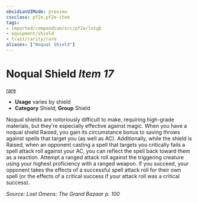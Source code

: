 ```yaml
---
obsidianUIMode: preview
cssclass: pf2e,pf2e-item
tags:
- imported/compendium/src/pf2e/lotgb
- equipment/shield
- trait/rarity/rare
aliases: ["Noqual Shield"]
---
```

# Noqual Shield *Item 17*  
[rare](rare.md)  

- **Usage** varies by shield
- **Category** Shield; **Group** Shield 

Noqual shields are notoriously difficult to make, requiring high-grade materials, but they're especially effective against magic. When you have a noqual shield Raised, you gain its circumstance bonus to saving throws against spells that target you (as well as AC). Additionally, while the shield is Raised, when an opponent casting a spell that targets you critically fails a spell attack roll against your AC, you can reflect the spell back toward them as a reaction. Attempt a ranged attack roll against the triggering creature using your highest proficiency with a ranged weapon. If you succeed, your opponent takes the effects of a successful spell attack roll for their own spell (or the effects of a critical success if your attack roll was a critical success).

*Source: Lost Omens: The Grand Bazaar p. 100*
